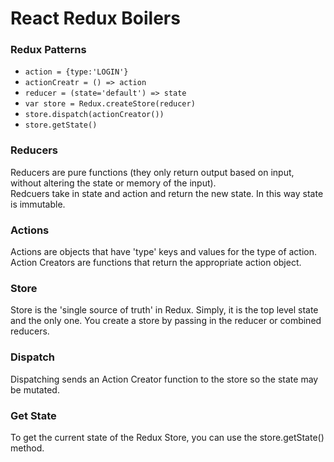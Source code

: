 # React Redux Boilers

### Redux Patterns 
* ```action = {type:'LOGIN'}```
* ```actionCreatr = () => action```
* ```reducer = (state='default') => state```
* ```var store = Redux.createStore(reducer)```
* ```store.dispatch(actionCreator())```
* ```store.getState()``` 

### Reducers
Reducers are pure functions (they only return output based on input, without altering the state or memory of the input). <br>
Redcuers take in state and action and return the new state. In this way state is immutable. 

### Actions 
Actions are objects that have 'type' keys and values for the type of action. Action Creators are functions that return the appropriate action object. 

### Store 
Store is the 'single source of truth' in Redux. Simply, it is the top level state and the only one. You create a store by passing in the reducer or combined reducers. 

### Dispatch
Dispatching sends an Action Creator function to the store so the state may be mutated. 

### Get State
To get the current state of the Redux Store, you can use the store.getState() method. 



